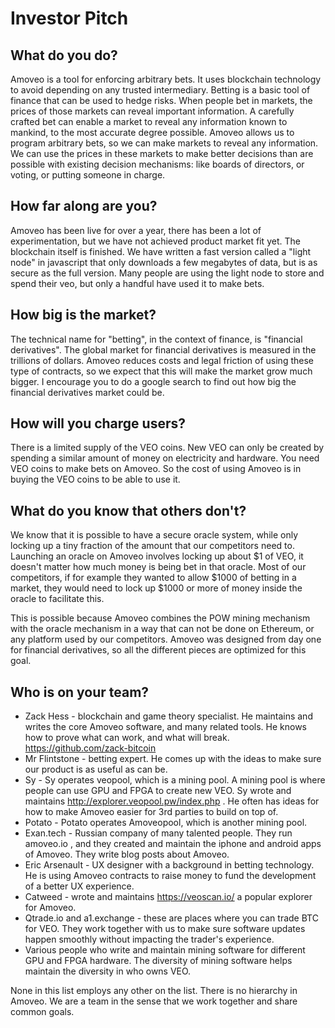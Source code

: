 Investor Pitch
==========

## What do you do?

Amoveo is a tool for enforcing arbitrary bets. It uses blockchain technology to avoid depending on any trusted intermediary.
Betting is a basic tool of finance that can be used to hedge risks.
When people bet in markets, the prices of those markets can reveal important information. A carefully crafted bet can enable a market to reveal any information known to mankind, to the most accurate degree possible. Amoveo allows us to program arbitrary bets, so we can make markets to reveal any information.
We can use the prices in these markets to make better decisions than are possible with existing decision mechanisms: like boards of directors, or voting, or putting someone in charge.

## How far along are you?

Amoveo has been live for over a year, there has been a lot of experimentation, but we have not achieved product market fit yet.
The blockchain itself is finished. We have written a fast version called a "light node" in javascript that only downloads a few megabytes of data, but is as secure as the full version. Many people are using the light node to store and spend their veo, but only a handful have used it to make bets.

## How big is the market?

The technical name for "betting", in the context of finance, is "financial derivatives".
The global market for financial derivatives is measured in the trillions of dollars. Amoveo reduces costs and legal friction of using these type of contracts, so we expect that this will make the market grow much bigger.
I encourage you to do a google search to find out how big the financial derivatives market could be.

## How will you charge users?

There is a limited supply of the VEO coins. New VEO can only be created by spending a similar amount of money on electricity and hardware.
You need VEO coins to make bets on Amoveo.
So the cost of using Amoveo is in buying the VEO coins to be able to use it.

## What do you know that others don't?

We know that it is possible to have a secure oracle system, while only locking up a tiny fraction of the amount that our competitors need to.
Launching an oracle on Amoveo involves locking up about $1 of VEO, it doesn't matter how much money is being bet in that oracle.
Most of our competitors, if for example they wanted to allow $1000 of betting in a market, they would need to lock up $1000 or more of money inside the oracle to facilitate this.

This is possible because Amoveo combines the POW mining mechanism with the oracle mechanism in a way that can not be done on Ethereum, or any platform used by our competitors.
Amoveo was designed from day one for financial derivatives, so all the different pieces are optimized for this goal.


## Who is on your team?

* Zack Hess - blockchain and game theory specialist. He maintains and writes the core Amoveo software, and many related tools. He knows how to prove what can work, and what will break. https://github.com/zack-bitcoin
* Mr Flintstone - betting expert. He comes up with the ideas to make sure our product is as useful as can be.
* Sy - Sy operates veopool, which is a mining pool. A mining pool is where people can use GPU and FPGA to create new VEO. Sy wrote and maintains http://explorer.veopool.pw/index.php . He often has ideas for how to make Amoveo easier for 3rd parties to build on top of.
* Potato - Potato operates Amoveopool, which is another mining pool.
* Exan.tech - Russian company of many talented people. They run amoveo.io , and they created and maintain the iphone and android apps of Amoveo. They write blog posts about Amoveo. 
* Eric Arsenault - UX designer with a background in betting technology. He is using Amoveo contracts to raise money to fund the development of a better UX experience.
* Catweed - wrote and maintains https://veoscan.io/ a popular explorer for Amoveo.
* Qtrade.io and a1.exchange - these are places where you can trade BTC for VEO. They work together with us to make sure software updates happen smoothly without impacting the trader's experience.
* Various people who write and maintain mining software for different GPU and FPGA hardware. The diversity of mining software helps maintain the diversity in who owns VEO. 

None in this list employs any other on the list. There is no hierarchy in Amoveo.
We are a team in the sense that we work together and share common goals.
